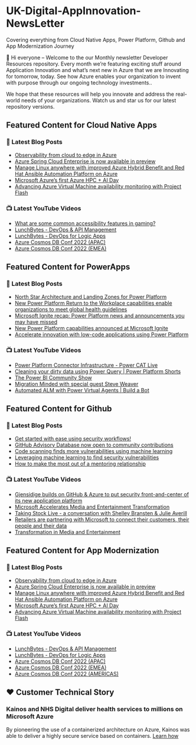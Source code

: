 # UK-Digital-AppInnovation-NewsLetter

Covering everything from Cloud Native Apps, Power Platform, Github and App Modernization Journey

👋 Hi everyone – Welcome to the our Monthly newsletter Developer Resources repository. Every month we’re featuring exciting stuff around Application Innovation and what’s next new in Azure that we are Innovating for tomorrow, today. See how Azure enables your organization to invent with purpose through our ongoing technology investments..


We hope that these resources will help you innovate and address the real-world needs of your organizations. Watch us and star us for our latest repository versions.

## Featured Content for Cloud Native Apps


### 📝 Latest Blog Posts

    
<!-- BLOGCNA:START -->
- [Observability from cloud to edge in Azure](https://azure.microsoft.com/blog/observability-from-cloud-to-edge-in-azure/)
- [Azure Spring Cloud Enterprise is now available in preview](https://azure.microsoft.com/blog/azure-spring-cloud-enterprise-is-now-available-in-preview/)
- [Manage Linux anywhere with improved Azure Hybrid Benefit and Red Hat Ansible Automation Platform on Azure](https://azure.microsoft.com/blog/manage-linux-anywhere-with-improved-azure-hybrid-benefit-and-red-hat-ansible-automation-platform-on-azure/)
- [Microsoft Azure’s first Azure HPC + AI Day](https://azure.microsoft.com/blog/microsoft-azure-s-first-azure-hpc-ai-day/)
- [Advancing Azure Virtual Machine availability monitoring with Project Flash](https://azure.microsoft.com/blog/advancing-azure-virtual-machine-availability-monitoring-with-project-flash/)
<!-- BLOGCNA:END -->

### 📺 Latest YouTube Videos

 
<!-- YOUTUBECNA:START -->
- [What are some common accessibility features in gaming?](https://www.youtube.com/watch?v=Ijb373IDVVQ)
- [LunchBytes - DevOps &amp; API Management](https://www.youtube.com/watch?v=GiK41WLcgYQ)
- [LunchBytes - DevOps for Logic Apps](https://www.youtube.com/watch?v=mDcHsvychhs)
- [Azure Cosmos DB Conf 2022 &lpar;APAC&rpar;](https://www.youtube.com/watch?v=qkDrE6iyIuE)
- [Azure Cosmos DB Conf 2022 &lpar;EMEA&rpar;](https://www.youtube.com/watch?v=W3EBzYIooBk)
<!-- YOUTUBECNA:END -->

##  Featured Content for PowerApps
### 📝 Latest Blog Posts
<!-- BLOGPOWER:START -->
- [North Star Architecture and Landing Zones for Power Platform](https://cloudblogs.microsoft.com/powerplatform/2022/02/18/north-star-architecture-and-landing-zones-for-power-platform/)
- [New Power Platform Return to the Workplace capabilities enable organizations to meet global health guidelines](https://cloudblogs.microsoft.com/powerplatform/2021/11/30/new-power-platform-return-to-the-workplace-capabilities-enable-organizations-to-meet-global-health-guidelines/)
- [Microsoft Ignite recap: Power Platform news and announcements you may have missed](https://cloudblogs.microsoft.com/powerplatform/2021/11/18/microsoft-ignite-recap-power-platform-news-and-announcements-you-may-have-missed/)
- [New Power Platform capabilities announced at Microsoft Ignite](https://cloudblogs.microsoft.com/powerplatform/2021/11/02/new-power-platform-capabilities-announced-at-microsoft-ignite/)
- [Accelerate innovation with low-code applications using Power Platform](https://cloudblogs.microsoft.com/powerplatform/2021/11/02/accelerate-innovation-with-low-code-applications-using-power-platform/)
<!-- BLOGPOWER:END -->
 ### 📺 Latest YouTube Videos
    
<!-- YOUTUBEPOWER:START -->
- [Power Platform Connector Infrastructure - Power CAT Live](https://www.youtube.com/watch?v=N-ScKw_ltN4)
- [Cleaning your dirty data using Power Query | Power Platform Shorts](https://www.youtube.com/watch?v=YzbIVKXQQIk)
- [The Power BI Community Show](https://www.youtube.com/watch?v=6BJ50k9lDbw)
- [Migration Minded with special guest Steve Weaver](https://www.youtube.com/watch?v=jrj1yaaa4QU)
- [Automated ALM with Power Virtual Agents | Build a Bot](https://www.youtube.com/watch?v=aEbnO4vLp8o)
<!-- YOUTUBEPOWER:END -->

##  Featured Content for Github
### 📝 Latest Blog Posts
<!-- BLOGGITHUB:START -->
- [Get started with ease using security workflows!](https://github.blog/2022-02-22-get-started-using-security-workflows/)
- [GitHub Advisory Database now open to community contributions](https://github.blog/2022-02-22-github-advisory-database-now-open-to-community-contributions/)
- [Code scanning finds more vulnerabilities using machine learning](https://github.blog/2022-02-17-code-scanning-finds-vulnerabilities-using-machine-learning/)
- [Leveraging machine learning to find security vulnerabilities](https://github.blog/2022-02-17-leveraging-machine-learning-find-security-vulnerabilities/)
- [How to make the most out of a mentoring relationship](https://github.blog/2022-02-16-how-to-make-the-most-out-of-a-mentoring-relationship/)
<!-- BLOGGITHUB:END -->
### 📺 Latest YouTube Videos
<!-- YOUTUBEGITHUB:START -->
- [Gjensidige builds on GitHub &amp; Azure to put security front-and-center of its new application platform](https://www.youtube.com/watch?v=2vM27KH_jCI)
- [Microsoft Accelerates Media and Entertainment Transformation](https://www.youtube.com/watch?v=HREOWPQrWGc)
- [Taking Stock Live - a conversation with Shelley Bransten &amp; Julie Averill](https://www.youtube.com/watch?v=ZjzGi3DdPAM)
- [Retailers are partnering with Microsoft to connect their customers, their people and their data](https://www.youtube.com/watch?v=C2xHCjsREVU)
- [Transformation in Media and Entertainment](https://www.youtube.com/watch?v=MGPQGP2_jCA)
<!-- YOUTUBEGITHUB:END -->
##  Featured Content for App Modernization
### 📝 Latest Blog Posts
<!-- BLOGAPPMOD:START -->
- [Observability from cloud to edge in Azure](https://azure.microsoft.com/blog/observability-from-cloud-to-edge-in-azure/)
- [Azure Spring Cloud Enterprise is now available in preview](https://azure.microsoft.com/blog/azure-spring-cloud-enterprise-is-now-available-in-preview/)
- [Manage Linux anywhere with improved Azure Hybrid Benefit and Red Hat Ansible Automation Platform on Azure](https://azure.microsoft.com/blog/manage-linux-anywhere-with-improved-azure-hybrid-benefit-and-red-hat-ansible-automation-platform-on-azure/)
- [Microsoft Azure’s first Azure HPC + AI Day](https://azure.microsoft.com/blog/microsoft-azure-s-first-azure-hpc-ai-day/)
- [Advancing Azure Virtual Machine availability monitoring with Project Flash](https://azure.microsoft.com/blog/advancing-azure-virtual-machine-availability-monitoring-with-project-flash/)
<!-- BLOGAPPMOD:END -->
### 📺 Latest YouTube Videos
<!-- YOUTUBEAPPMOD:START -->
- [LunchBytes - DevOps &amp; API Management](https://www.youtube.com/watch?v=GiK41WLcgYQ)
- [LunchBytes - DevOps for Logic Apps](https://www.youtube.com/watch?v=mDcHsvychhs)
- [Azure Cosmos DB Conf 2022 &lpar;APAC&rpar;](https://www.youtube.com/watch?v=qkDrE6iyIuE)
- [Azure Cosmos DB Conf 2022 &lpar;EMEA&rpar;](https://www.youtube.com/watch?v=W3EBzYIooBk)
- [Azure Cosmos DB Conf 2022 &lpar;AMERICAS&rpar;](https://www.youtube.com/watch?v=xfUbcZECwNY)
<!-- YOUTUBEAPPMOD:END -->


## ♥️ Customer Technical Story 

### Kainos and NHS Digital deliver health services to millions on Microsoft Azure

By pioneering the use of a containerized architecture on Azure, Kainos was able to deliver a highly secure service based on containers. [Learn how](https://customers.microsoft.com/en-us/story/1368348549535774520-kainos-and-nhs-digital-deliver-health-services-to-millions-on-microsoft-azure)

